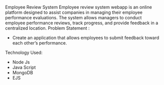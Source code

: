 Employee Review System
Employee review system webapp is an online platform designed to assist companies in managing their employee performance evaluations. The system allows managers to conduct employee performance reviews, track progress, and provide feedback in a centralized location.
Problem Statement : 
 - Create an application that allows employees to submit feedback toward each other’s performance.
 
Technology Used:
 - Node Js
 - Java Script
 - MongoDB
 - EJS

